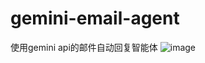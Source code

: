 # gemini-email-agent
使用gemini api的邮件自动回复智能体
![image](https://github.com/user-attachments/assets/567ac2f5-bf2c-4f75-95cb-9fc9d12c0acb)
